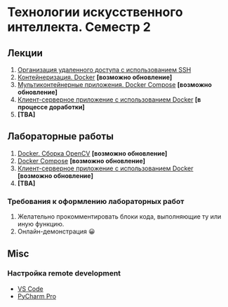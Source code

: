 # Технологии искусственного интеллекта. Семестр 2

## Лекции

1. [Организация удаленного доступа с использованием SSH](lectures/lecture_1/lecture_1.md)
2. [Контейнеризация. Docker](lectures/lecture_2/lecture_2.md) **[возможно обновление]**
3. [Мультиконтейнерные приложения. Docker Compose](lectures/lecture_3/lecture_3.md) **[возможно обновление]**
4. [Клиент-серверное приложение с использованием Docker](lectures/lecture_4/lecture_4.md) **[в процессе доработки]**
5. **[TBA]**

## Лабораторные работы

1. [Docker. Сборка OpenCV](labs/lab_1/lab_1.md) **[возможно обновление]**
2. [Docker Compose](labs/lab_2/lab_2.md) **[возможно обновление]**
3. [Клиент-серверное приложение с использованием Docker](labs/lab_3/lab_3.md) **[возможно обновление]**
4. **[TBA]**

### Требования к оформлению лабораторных работ

1. Желательно прокомментировать блоки кода, выполняющие ту или иную функцию.
2. Онлайн-демонстрация :grinning:

## Misc

### Настройка remote development
- [VS Code](labs/lab_1/vscode_remote.md)
- [PyCharm Pro](labs/lab_1/pycharm_remote.md)